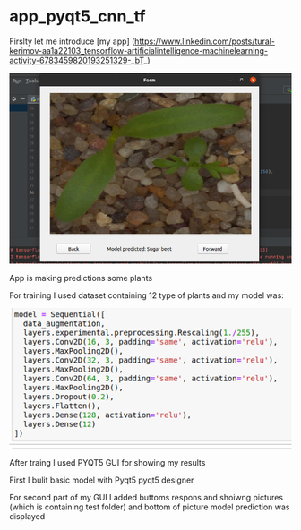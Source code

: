 # app_pyqt5_cnn_tf

Firslty let me introduce [my app] (https://www.linkedin.com/posts/tural-kerimov-aa1a22103_tensorflow-artificialintelligence-machinelearning-activity-6783459820193251329-_bT_)

![](https://github.com/tural327/app_pyqt5_cnn_tf/blob/master/result.png)

App is making predictions some plants

For training I used dataset containing 12 type of plants and my model was:

![](https://github.com/tural327/app_pyqt5_cnn_tf/blob/master/model_CNN.png)

After traing I used PYQT5 GUI for showing my results

First I bulit basic model with Pyqt5 pyqt5 designer

For second part of my GUI I added buttoms respons and shoiwng pictures (which is containing test folder) and 
bottom of picture model prediction was displayed

